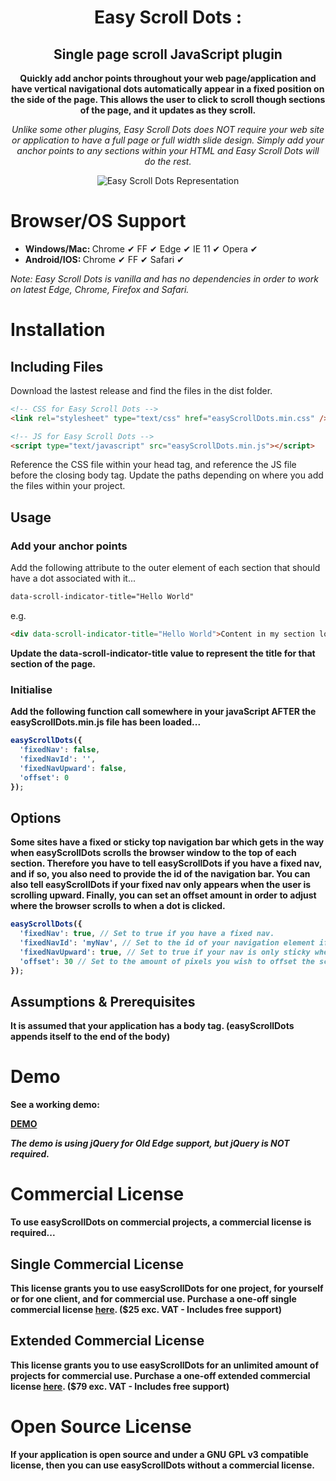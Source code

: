 <h1 align="center">Easy Scroll Dots :</h1>
<h2 align="center">Single page scroll JavaScript plugin</h2>
<p align="center"><strong>Quickly add anchor points throughout your web page/application and have vertical navigational dots automatically appear in a fixed position on the side of the page. This allows the user to click to scroll though sections of the page, and it updates as they scroll.</strong></p>
<p align="center"><em>Unlike some other plugins, Easy Scroll Dots does NOT require your web site or application to have a full page or full width slide design. Simply add your anchor points to any sections within your HTML and Easy Scroll Dots will do the rest.</em></p>
<p align="center"><img src="https://i.ibb.co/f4xMbHx/easy-Scroll-Dots-representation.jpg" alt="Easy Scroll Dots Representation" /></p>

# Browser/OS Support

<ul>
  <li><strong>Windows/Mac: </strong> Chrome &#10004; FF &#10004; Edge &#10004; IE 11 &#10004; Opera &#10004;</li>
  <li><strong>Android/IOS: </strong> Chrome &#10004; FF &#10004; Safari &#10004;</li>
</ul>
<p><em>Note: Easy Scroll Dots is vanilla and has no dependencies in order to work on latest Edge, Chrome, Firefox and Safari.</em></p> 

# Installation

## Including Files

<p>Download the lastest release and find the files in the dist folder.</p>

```html
<!-- CSS for Easy Scroll Dots -->
<link rel="stylesheet" type="text/css" href="easyScrollDots.min.css" />

<!-- JS for Easy Scroll Dots -->
<script type="text/javascript" src="easyScrollDots.min.js"></script>
```

<p>Reference the CSS file within your head tag, and reference the JS file before the closing body tag. Update the paths depending on where you add the files within your project.</p>

## Usage

### Add your anchor points

<p>Add the following attribute to the outer element of each section that should have a dot associated with it...</p>

```html
data-scroll-indicator-title="Hello World"
```

<p>e.g.</p>

```html
<div data-scroll-indicator-title="Hello World">Content in my section lorem ipsum dolor...</div>
```

<p><strong>Update the data-scroll-indicator-title value to represent the title for that section of the page.</p>

### Initialise

<p>Add the following function call somewhere in your javaScript AFTER the easyScrollDots.min.js file has been loaded...</p>

```javascript
easyScrollDots({
  'fixedNav': false,
  'fixedNavId': '',
  'fixedNavUpward': false,
  'offset': 0
});
```
  
## Options

<p>Some sites have a fixed or sticky top navigation bar which gets in the way when easyScrollDots scrolls the browser window to the top of each section. Therefore you have to tell easyScrollDots if you have a <strong>fixed nav</strong>, and if so, you also need to provide the <strong>id of the navigation bar</strong>. You can also tell easyScrollDots if your fixed <strong>nav only appears when the user is scrolling upward</strong>. Finally, you can set an <strong>offset amount</strong> in order to adjust where the browser scrolls to when a dot is clicked.</p>

```javascript
easyScrollDots({
  'fixedNav': true, // Set to true if you have a fixed nav.
  'fixedNavId': 'myNav', // Set to the id of your navigation element if 'fixedNav' is true (easyScrollDots will measure the height of the element).
  'fixedNavUpward': true, // Set to true if your nav is only sticky when the user is scrolling up (requires 'fixedNav' to be true and 'fixedNavId' to be a value).
  'offset': 30 // Set to the amount of pixels you wish to offset the scroll amount by.
});
```

## Assumptions & Prerequisites

It is assumed that your application has a body tag. (easyScrollDots appends itself to the end of the body)

# Demo

<p>See a working demo:</p>

<strong><a href="https://easyscrolldots.primmis.com/" target="_blank">DEMO</a></strong>

<p><em>The demo is using jQuery for Old Edge support, but jQuery is NOT required.</em></p>

# Commercial License

<p>To use easyScrollDots on commercial projects, a commercial license is required...</p>

## Single Commercial License

<p>This license grants you to use easyScrollDots for one project, for yourself or for one client, and for commercial use. Purchase a one-off single commercial license <a href="https://gum.co/TdtEX" target="_blank">here</a>. ($25 exc. VAT - Includes free support)</p>

## Extended Commercial License

<p>This license grants you to use easyScrollDots for an unlimited amount of projects for commercial use. Purchase a one-off extended commercial license <a href="https://gum.co/NGfmlw" target="_blank">here</a>. ($79 exc. VAT - Includes free support)</p>

# Open Source License

<p>If your application is open source and under a GNU GPL v3 compatible license, then you can use easyScrollDots without a commercial license.</p>
